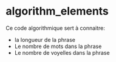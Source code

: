 # algorithm_elements
Ce code algorithmique sert à connaitre:
- la longueur de la phrase
- Le nombre de mots dans la phrase
- Le nombre de voyelles dans la phrase
